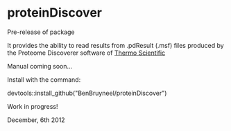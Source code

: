 # proteinDiscover

Pre-release of package

It provides the ability to read results from .pdResult (.msf) files produced by the Proteome Discoverer software of [Thermo Scientific](https://www.thermoscientific.com/)

Manual coming soon...

Install with the command:

devtools::install_github("BenBruyneel/proteinDiscover")


Work in progress!

December, 6th 2012
